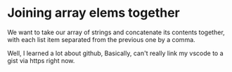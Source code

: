 # Joining array elems together

We want to take our array of strings and concatenate its contents together, with each list item separated from the previous one by a comma.

Well, I learned a lot about github,
Basically, can't really link my vscode to a gist via https right now. 